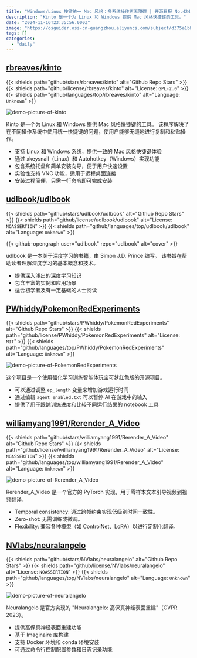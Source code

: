 ```yaml
---
title: "Windows/Linux 按键统一 Mac 风格：多系统操作再无障碍 | 开源日报 No.424"
description: "Kinto 是一个为 Linux 和 Windows 提供 Mac 风格快捷键的工具。"
date: "2024-11-16T23:35:56.000Z"
image: "https://osguider.oss-cn-guangzhou.aliyuncs.com/subject/d375a1bb340f001e6ceae11748ec1196.png"
tags: []
categories:
  - "daily"
---
```


## [rbreaves/kinto](https://github.com/rbreaves/kinto)

{{< shields path="github/stars/rbreaves/kinto" alt="Github Repo Stars" >}} {{< shields path="github/license/rbreaves/kinto" alt="License: `GPL-2.0`" >}} {{< shields path="github/languages/top/rbreaves/kinto" alt="Language: `Unknown`" >}}

![demo-picture-of-kinto](https://static.osguider.com/subject/github/rbreaves/kinto/30ba8e6d155490a7ca54ea7fb287a4a4.png)

Kinto 是一个为 Linux 和 Windows 提供 Mac 风格快捷键的工具。
该程序解决了在不同操作系统中使用统一快捷键的问题，使用户能够无缝地进行复制和粘贴操作。

- 支持 Linux 和 Windows 系统，提供一致的 Mac 风格快捷键体验
- 通过 xkeysnail（Linux）和 Autohotkey（Windows）实现功能
- 包含系统托盘和简单安装向导，便于用户快速设置
- 实验性支持 VNC 功能，适用于远程桌面连接
- 安装过程简便，只需一行命令即可完成安装
  
## [udlbook/udlbook](https://github.com/udlbook/udlbook)

{{< shields path="github/stars/udlbook/udlbook" alt="Github Repo Stars" >}} {{< shields path="github/license/udlbook/udlbook" alt="License: `NOASSERTION`" >}} {{< shields path="github/languages/top/udlbook/udlbook" alt="Language: `Unknown`" >}}

{{< github-opengraph user="udlbook" repo="udlbook" alt="cover" >}}

udlbook 是一本关于深度学习的书籍，由 Simon J.D. Prince 编写。
该书旨在帮助读者理解深度学习的基本概念和技术。

- 提供深入浅出的深度学习知识
- 包含丰富的实例和应用场景
- 适合初学者及有一定基础的人士阅读
  
## [PWhiddy/PokemonRedExperiments](https://github.com/PWhiddy/PokemonRedExperiments)

{{< shields path="github/stars/PWhiddy/PokemonRedExperiments" alt="Github Repo Stars" >}} {{< shields path="github/license/PWhiddy/PokemonRedExperiments" alt="License: `MIT`" >}} {{< shields path="github/languages/top/PWhiddy/PokemonRedExperiments" alt="Language: `Unknown`" >}}

![demo-picture-of-PokemonRedExperiments](https://static.osguider.com/subject/github/PWhiddy/PokemonRedExperiments/74c5548bca2a43e52fe8f55bd49ab6ec.jpg)

这个项目是一个使用强化学习训练智能体玩宝可梦红色版的开源项目。

- 可以通过调整 `ep_length` 变量来增加游戏运行时间
- 通过编辑 `agent_enabled.txt` 可以暂停 AI 在游戏中的输入
- 提供了用于跟踪训练进度和比较不同运行结果的 notebook 工具
  
## [williamyang1991/Rerender_A_Video](https://github.com/williamyang1991/Rerender_A_Video)

{{< shields path="github/stars/williamyang1991/Rerender_A_Video" alt="Github Repo Stars" >}} {{< shields path="github/license/williamyang1991/Rerender_A_Video" alt="License: `NOASSERTION`" >}} {{< shields path="github/languages/top/williamyang1991/Rerender_A_Video" alt="Language: `Unknown`" >}}

![demo-picture-of-Rerender_A_Video](https://static.osguider.com/subject/github/williamyang1991/Rerender_A_Video/a2f8a83659972c367fbb12c1ea68183b.jpeg)

Rerender_A_Video 是一个官方的 PyTorch 实现，用于零样本文本引导视频到视频翻译。

- Temporal consistency: 通过跨帧约束实现低级别时间一致性。
- Zero-shot: 无需训练或微调。
- Flexibility: 兼容各种模型（如 ControlNet、LoRA）以进行定制化翻译。
  
## [NVlabs/neuralangelo](https://github.com/NVlabs/neuralangelo)

{{< shields path="github/stars/NVlabs/neuralangelo" alt="Github Repo Stars" >}} {{< shields path="github/license/NVlabs/neuralangelo" alt="License: `NOASSERTION`" >}} {{< shields path="github/languages/top/NVlabs/neuralangelo" alt="Language: `Unknown`" >}}

![demo-picture-of-neuralangelo](https://static.osguider.com/subject/github/NVlabs/neuralangelo/67deb1d9b20da22a03dc6831562e9be3.gif)

Neuralangelo 是官方实现的 "Neuralangelo: 高保真神经表面重建"（CVPR 2023）。

- 提供高保真神经表面重建功能
- 基于 Imaginaire 库构建
- 支持 Docker 环境和 conda 环境安装
- 可通过命令行控制配置参数和日志记录功能
  
